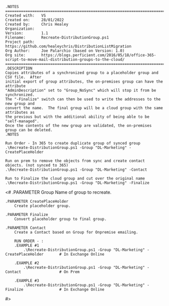     .NOTES
    ===========================================================================
    Created with: 	VS
    Created on:   	28/01/2022
    Created by:   	Chris Healey
    Organization: 
    Version:        1.1	
    Filename:       Recreate-DistributionGroup.ps1
    Project path:   https://github.com/healeychris/DistributionListMigration
    Org Author:     Joe Palarchio (based on Version: 1.0) 
    Org site:       https://blogs.perficient.com/2016/05/18/office-365-script-to-move-mail-distribution-groups-to-the-cloud/
    ===========================================================================
    .DESCRIPTION
    Copies attributes of a synchronized group to a placeholder group and CSV file.  After 
    initial export of group attributes, the on-premises group can have the attribute
    "AdminDescription" set to "Group_NoSync" which will stop it from be synchronized.
    The "-Finalize" switch can then be used to write the addresses to the new group and
    convert the name.  The final group will be a cloud group with the same attributes as
    the previous but with the additional ability of being able to be "self-managed".
    Once the contents of the new group are validated, the on-premises group can be deleted.
    .NOTES

    Run Order - In 365 to create duplicate group of synced group
    .\Recreate-DistributionGroup.ps1 -Group "DL-Marketing" -CreatePlaceHolder

    Run on prem to remove the objects from sync and create contact objects. (not synced to 365)
    .\Recreate-DistributionGroup.ps1 -Group "DL-Marketing" -Contact

    Run to Finalize the cloud group and cut over the original name
    .\Recreate-DistributionGroup.ps1 -Group "DL-Marketing" -Finalize


<#
	.PARAMETER Group
		Name of group to recreate.

	.PARAMETER CreatePlaceHolder
		Create placeholder group.

	.PARAMETER Finalize
		Convert placeholder group to final group.

    .PARAMETER Contact
		Create a Contact based on Group for Onpremise emailing.

        RUN ORDER - :
    	.EXAMPLE #1
        	.\Recreate-DistributionGroup.ps1 -Group "DL-Marketing" -CreatePlaceHolder       # In Exchange Online

    	.EXAMPLE #2
            .\Recreate-DistributionGroup.ps1 -Group "DL-Marketing" -Contact                 # On Prem
        	
        .EXAMPLE #3
            .\Recreate-DistributionGroup.ps1 -Group "DL-Marketing" -Finalize                # In Exchange Online

#>
